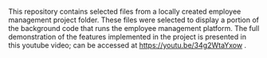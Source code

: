 This repository contains selected files from a locally created employee management project folder.
These files were selected to display a portion of the background code that runs the employee management platform. 
The full demonstration of the features implemented in the project is presented in this youtube video; can be accessed 
at https://youtu.be/34g2WtaYxow . 
